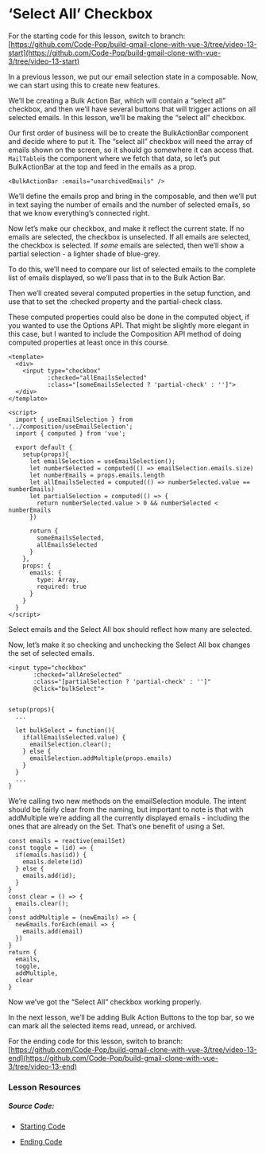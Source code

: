 ‘Select All’ Checkbox
=====================

For the starting code for this lesson, switch to branch: [https://github.com/Code-Pop/build-gmail-clone-with-vue-3/tree/video-13-start](https://github.com/Code-Pop/build-gmail-clone-with-vue-3/tree/video-13-start)

In a previous lesson, we put our email selection state in a composable. Now, we can start using this to create new features.

We’ll be creating a Bulk Action Bar, which will contain a “select all” checkbox, and then we’ll have several buttons that will trigger actions on all selected emails. In this lesson, we’ll be making the “select all” checkbox.

Our first order of business will be to create the BulkActionBar component and decide where to put it. The “select all” checkbox will need the array of emails shown on the screen, so it should go somewhere it can access that. `MailTable`is the component where we fetch that data, so let’s put BulkActionBar at the top and feed in the emails as a prop.

    <BulkActionBar :emails="unarchivedEmails" />
    

We’ll define the emails prop and bring in the composable, and then we’ll put in text saying the number of emails and the number of selected emails, so that we know everything’s connected right.

Now let’s make our checkbox, and make it reflect the current state. If no emails are selected, the checkbox is unselected. If all emails are selected, the checkbox is selected. If _some_ emails are selected, then we’ll show a partial selection - a lighter shade of blue-grey.

To do this, we’ll need to compare our list of selected emails to the complete list of emails displayed, so we’ll pass that in to the Bulk Action Bar.

Then we’ll created several computed properties in the setup function, and use that to set the :checked property and the partial-check class.

These computed properties could also be done in the computed object, if you wanted to use the Options API. That might be slightly more elegant in this case, but I wanted to include the Composition API method of doing computed properties at least once in this course.

    <template>
      <div>
        <input type="checkbox" 
               :checked="allEmailsSelected"
               :class="[someEmailsSelected ? 'partial-check' : '']">
      </div>
    </template>
    
    <script>
      import { useEmailSelection } from '../composition/useEmailSelection';
      import { computed } from 'vue';
    
      export default {
        setup(props){
          let emailSelection = useEmailSelection();
          let numberSelected = computed(() => emailSelection.emails.size)
          let numberEmails = props.emails.length
          let allEmailsSelected = computed(() => numberSelected.value == numberEmails)
          let partialSelection = computed(() => {
            return numberSelected.value > 0 && numberSelected < numberEmails
          })
    
          return { 
            someEmailsSelected, 
            allEmailsSelected
          }
        },
        props: {
          emails: {
            type: Array,
            required: true
          }
        }
      }
    </script>
    

Select emails and the Select All box should reflect how many are selected.

Now, let’s make it so checking and unchecking the Select All box changes the set of selected emails.

    <input type="checkbox" 
           :checked="allAreSelected"
           :class="[partialSelection ? 'partial-check' : '']"
           @click="bulkSelect">
    

    setup(props){
      ...
      
      let bulkSelect = function(){
        if(allEmailsSelected.value) {
          emailSelection.clear();
        } else {
          emailSelection.addMultiple(props.emails)
        }
      }
      ...
    }
    

We’re calling two new methods on the emailSelection module. The intent should be fairly clear from the naming, but important to note is that with addMultiple we’re adding all the currently displayed emails - including the ones that are already on the Set. That’s one benefit of using a Set.

    const emails = reactive(emailSet)
    const toggle = (id) => {
      if(emails.has(id)) {
        emails.delete(id)
      } else {
        emails.add(id);
      }
    }
    const clear = () => {
      emails.clear();
    }
    const addMultiple = (newEmails) => {
      newEmails.forEach(email => {
        emails.add(email)
      })
    }
    return {
      emails,
      toggle,
      addMultiple,
      clear
    }
    

Now we’ve got the “Select All” checkbox working properly.

In the next lesson, we’ll be adding Bulk Action Buttons to the top bar, so we can mark all the selected items read, unread, or archived.

For the ending code for this lesson, switch to branch: [https://github.com/Code-Pop/build-gmail-clone-with-vue-3/tree/video-13-end](https://github.com/Code-Pop/build-gmail-clone-with-vue-3/tree/video-13-end)

### Lesson Resources

##### Source Code:

*   [Starting Code](https://github.com/Code-Pop/build-gmail-clone-with-vue-3/tree/video-13-start)
    
*   [Ending Code](https://github.com/Code-Pop/build-gmail-clone-with-vue-3/tree/video-13-end)
